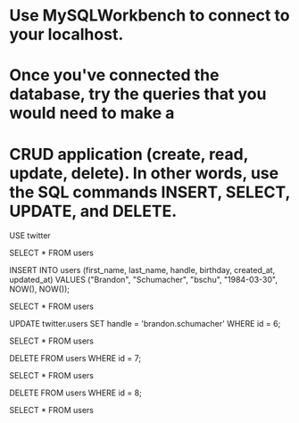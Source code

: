 # Use MySQLWorkbench to connect to your localhost.
# Once you've connected the database, try the queries that you would need to make a
# CRUD application (create, read, update, delete). In other words, use the SQL commands INSERT, SELECT, UPDATE, and DELETE.

USE twitter

SELECT * FROM users

INSERT INTO users (first_name, last_name, handle, birthday, created_at, updated_at)
VALUES ("Brandon", "Schumacher", "bschu", "1984-03-30", NOW(), NOW());

SELECT * FROM users

UPDATE twitter.users SET handle = 'brandon.schumacher' WHERE id = 6;

SELECT * FROM users

DELETE FROM users WHERE id = 7;

SELECT * FROM users

DELETE FROM users WHERE id = 8;

SELECT * FROM users
